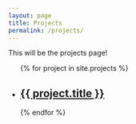 ```yaml
---
layout: page
title: Projects
permalink: /projects/
---
```


This will be the projects page!

<ul>
  {% for project in site.projects %}
    <li>
      <h2><a href="{{ project.url }}">{{ project.title }}</a></h2>
    </li>
  {% endfor %}
</ul>